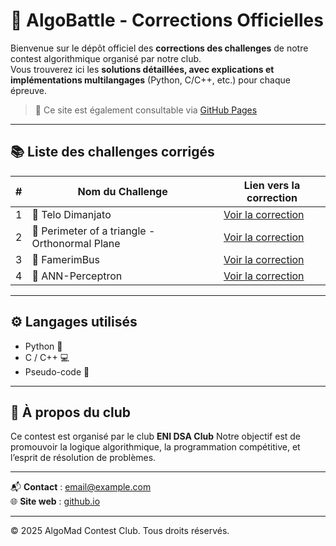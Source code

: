 # 🧠 AlgoBattle - Corrections Officielles

Bienvenue sur le dépôt officiel des **corrections des challenges** de notre contest algorithmique organisé par notre club.  
Vous trouverez ici les **solutions détaillées, avec explications et implémentations multilangages** (Python, C/C++, etc.) pour chaque épreuve.

> 🔗 Ce site est également consultable via [GitHub Pages](https://rafita261.github.io/Corrige/)

---

## 📚 Liste des challenges corrigés

|  #  | Nom du Challenge                               | Lien vers la correction                                 |
| :-: | ---------------------------------------------- | ------------------------------------------------------- |
|  1  | 🥇 Telo Dimanjato                              | [Voir la correction](./Round1-l1/telo-dimanjato)        |
|  2  | 📐 Perimeter of a triangle - Orthonormal Plane | [Voir la correction](./Round1-l1/perimeter-orthonormal) |
|  3  | 🚌 FamerimBus                                  | [Voir la correction](./Round1-l1/famerimbus)            |
|  4  | 🧠 ANN-Perceptron                              | [Voir la correction](./Round1-l1/ann-perceptron)        |

---

## ⚙️ Langages utilisés

- Python 🐍
- C / C++ 💻
- Pseudo-code 📘

---

## 🏫 À propos du club

Ce contest est organisé par le club **ENI DSA Club**
Notre objectif est de promouvoir la logique algorithmique, la programmation compétitive, et l’esprit de résolution de problèmes.

---

📬 **Contact** : [email@example.com](mailto:email@example.com)  
🌐 **Site web** : [github.io](https://rafita261.github.io/Chriskely/)

---

© 2025 AlgoMad Contest Club. Tous droits réservés.
